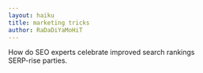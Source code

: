 ```yaml
---
layout: haiku
title: marketing tricks
author: RaDaDiYaMoHiT
---
```


How do SEO experts celebrate improved search rankings<br>
SERP-rise parties.<br>
